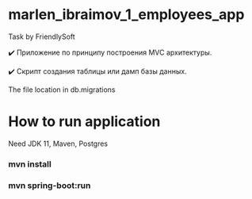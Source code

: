 # marlen_ibraimov_1_employees_app
Task by FriendlySoft

:heavy_check_mark: Приложение по принципу построения MVC архитектуры.


:heavy_check_mark: Скрипт создания таблицы или дамп базы данных.

The file location in db.migrations


# How to run application
Need JDK 11, Maven, Postgres




### mvn install

###  mvn spring-boot:run




